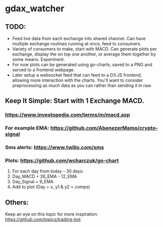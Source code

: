 # gdax_watcher

## TODO:
- Feed live data from each exchange into shared channel. Can have multiple exchange routines running at once, feed to consumers.
- Variety of consumers to make, start with MACD. Can generate plots per exchange, display the on top one another, or average them together by some means. Experiment.
- For now plots can be generated using go-charts, saved to a PNG and served to a frontend webpage. 
 - Later setup a websocket feed that can feed to a D3.JS frontend, allowing more interaction with the charts. You'll want to consider preprocessing as much data as you can rather than sending it in raw. 

## Keep It Simple: Start with 1 Exchange MACD.
### https://www.investopedia.com/terms/m/macd.asp
### For example EMA: https://github.com/AbenezerMamo/crypto-signal
### Sms alerts: https://www.twilio.com/sms
### Plots: https://github.com/wcharczuk/go-chart

1. For each day from today - 30 days:
2.  Day_MACD = 26_EMA - 12_EMA
3.  Day_Signal = 9_EMA
4.  Add to plot (Day = x, y1 & y2 = comps)

## Others: 
Keep an eye on this topic for more inspiration: https://github.com/topics/trading-bot